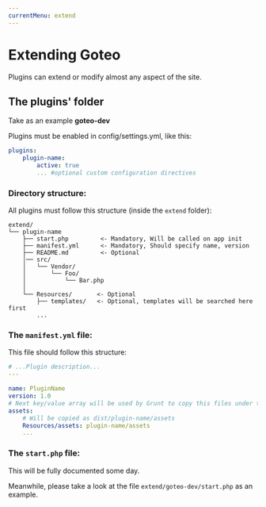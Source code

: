 ```yaml
---
currentMenu: extend
---
```

Extending Goteo
===============

Plugins can extend or modify almost any aspect of the site.

The plugins' folder
-------------------

Take as an example **goteo-dev**

Plugins must be enabled in config/settings.yml, like this:

```yaml
plugins:
    plugin-name:
        active: true
        ... #optional custom configuration directives
```

### Directory structure:

All plugins must follow this structure (inside the `extend` folder):

```
extend/
└── plugin-name
    ├── start.php         <- Mandatory, Will be called on app init  
    ├── manifest.yml      <- Mandatory, Should specify name, version
    ├── README.md         <- Optional
    │── src/
    │   └── Vendor/
    │       └── Foo/
    │           └── Bar.php
    │
    └── Resources/       <- Optional
        ├── templates/   <- Optional, templates will be searched here first
        ...

```


### The `manifest.yml` file:

This file should follow this structure:

```yaml
# ...Plugin description...
---

name: PluginName
version: 1.0
# Next key/value array will be used by Grunt to copy this files under the "dist/" directory
assets:
    # Will be copied as dist/plugin-name/assets
    Resources/assets: plugin-name/assets
    ...
```


### The `start.php` file:

This will be fully documented some day. 

Meanwhile, please take a look at the file  `extend/goteo-dev/start.php`  as an example.
